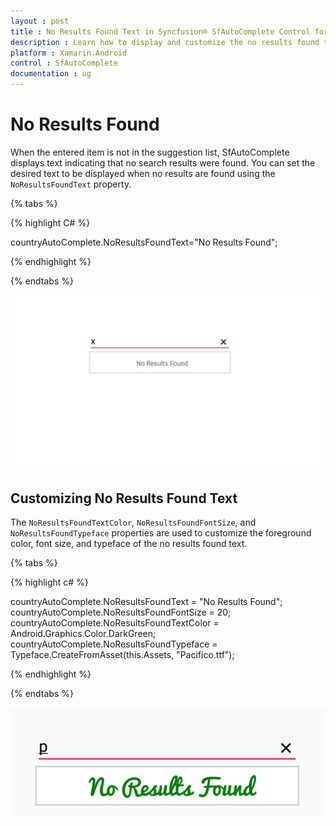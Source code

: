 ```yaml
---
layout : post
title : No Results Found Text in Syncfusion® SfAutoComplete Control for Xamarin.Android
description : Learn how to display and customize the no results found text in SfAutoComplete
platform : Xamarin.Android
control : SfAutoComplete
documentation : ug
---
```


# No Results Found

When the entered item is not in the suggestion list, SfAutoComplete displays text indicating that no search results were found. You can set the desired text to be displayed when no results are found using the `NoResultsFoundText` property.

{% tabs %}

{% highlight C# %}

countryAutoComplete.NoResultsFoundText="No Results Found";
	 
{% endhighlight %}

{% endtabs %}

![No results found example](images/NoResultsFound.png)

## Customizing No Results Found Text

The `NoResultsFoundTextColor`, `NoResultsFoundFontSize`, and `NoResultsFoundTypeface` properties are used to customize the foreground color, font size, and typeface of the no results found text.

{% tabs %}

{% highlight c# %}

countryAutoComplete.NoResultsFoundText = "No Results Found";
countryAutoComplete.NoResultsFoundFontSize = 20;
countryAutoComplete.NoResultsFoundTextColor = Android.Graphics.Color.DarkGreen;
countryAutoComplete.NoResultsFoundTypeface = Typeface.CreateFromAsset(this.Assets, "Pacifico.ttf");

{% endhighlight %}

{% endtabs %}

![No results found customization example](images/NoResultsFound_Customization.jpg)
